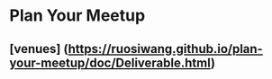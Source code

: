 # Plan Your Meetup




## [venues] (https://ruosiwang.github.io/plan-your-meetup/doc/Deliverable.html)
